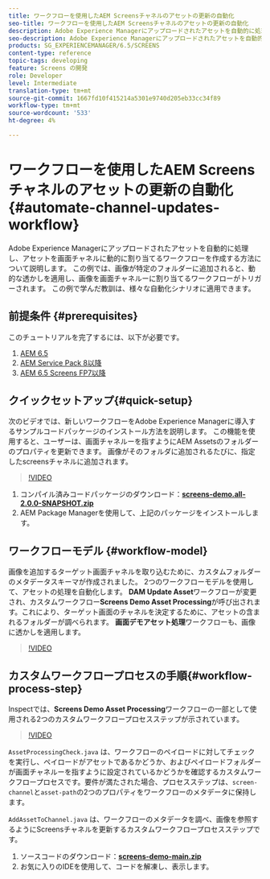 ```yaml
---
title: ワークフローを使用したAEM Screensチャネルのアセットの更新の自動化
seo-title: ワークフローを使用したAEM Screensチャネルのアセットの更新の自動化
description: Adobe Experience Managerにアップロードされたアセットを自動的に処理し、アセットを画面チャネルに動的に割り当てるワークフローを作成する方法について説明します。 この例では、画像が特定のフォルダーに追加されると、動的な透かしを適用し、画像を画面チャネルーに割り当てるワークフローがトリガーされます。 この例で学んだ教訓は、様々な自動化シナリオに適用できます。
seo-description: Adobe Experience Managerにアップロードされたアセットを自動的に処理し、アセットを画面チャネルに動的に割り当てるワークフローを作成する方法について説明します。 この例では、画像が特定のフォルダーに追加されると、動的な透かしを適用し、画像を画面チャネルーに割り当てるワークフローがトリガーされます。 この例で学んだ教訓は、様々な自動化シナリオに適用できます。
products: SG_EXPERIENCEMANAGER/6.5/SCREENS
content-type: reference
topic-tags: developing
feature: Screens の開発
role: Developer
level: Intermediate
translation-type: tm+mt
source-git-commit: 1667fd10f415214a5301e9740d205eb33cc34f89
workflow-type: tm+mt
source-wordcount: '533'
ht-degree: 4%

---
```



# ワークフローを使用したAEM Screensチャネルのアセットの更新の自動化{#automate-channel-updates-workflow}

Adobe Experience Managerにアップロードされたアセットを自動的に処理し、アセットを画面チャネルに動的に割り当てるワークフローを作成する方法について説明します。 この例では、画像が特定のフォルダーに追加されると、動的な透かしを適用し、画像を画面チャネルーに割り当てるワークフローがトリガーされます。 この例で学んだ教訓は、様々な自動化シナリオに適用できます。

## 前提条件 {#prerequisites}

このチュートリアルを完了するには、以下が必要です。

1. [AEM 6.5](https://experienceleague.adobe.com/docs/experience-manager-65.html?lang=ja)
1. [AEM Service Pack 8以降](https://experienceleague.adobe.com/docs/experience-manager-65/release-notes/service-pack/sp-release-notes.html?lang=ja)
1. [AEM 6.5 Screens FP7以降](https://experienceleague.adobe.com/docs/experience-manager-screens/user-guide/release-notes/release-notes-fp-202103.html)

## クイックセットアップ{#quick-setup}

次のビデオでは、新しいワークフローをAdobe Experience Managerに導入するサンプルコードパッケージのインストール方法を説明します。 この機能を使用すると、ユーザーは、画面チャネルーを指すようにAEM Assetsのフォルダーのプロパティを更新できます。 画像がそのフォルダに追加されるたびに、指定したscreensチャネルに追加されます。

>[!VIDEO](https://video.tv.adobe.com/v/333174/?quality=12&learn=on)

1. コンパイル済みコードパッケージのダウンロード：**[screens-demo.all-2.0.0-SNAPSHOT.zip](./assets/screens-demo.all-2.0.0-SNAPSHOT.zip)**
1. AEM Package Managerを使用して、上記のパッケージをインストールします。

## ワークフローモデル {#workflow-model}

画像を追加するターゲット画面チャネルを取り込むために、カスタムフォルダーのメタデータスキーマが作成されました。 2つのワークフローモデルを使用して、アセットの処理を自動化します。 **DAM Update Asset**&#x200B;ワークフローが変更され、カスタムワークフロー&#x200B;**Screens Demo Asset Processing**&#x200B;が呼び出されます。これにより、ターゲット画面のチャネルを決定するために、アセットの含まれるフォルダーが調べられます。 **画面デモアセット処理**&#x200B;ワークフローも、画像に透かしを適用します。

>[!VIDEO](https://video.tv.adobe.com/v/333175/?quality=12&learn=on)

## カスタムワークフロープロセスの手順{#workflow-process-step}

Inspectでは、**Screens Demo Asset Processing**&#x200B;ワークフローの一部として使用される2つのカスタムワークフロープロセスステップが示されています。

>[!VIDEO](https://video.tv.adobe.com/v/333179/?quality=12&learn=on)

`AssetProcessingCheck.java` は、ワークフローのペイロードに対してチェックを実行し、ペイロードがアセットであるかどうか、およびペイロードフォルダーが画面チャネルーを指すように設定されているかどうかを確認するカスタムワークフロープロセスです。要件が満たされた場合、プロセスステップは、`screen-channel`と`asset-path`の2つのプロパティをワークフローのメタデータに保持します。

`AddAssetToChannel.java` は、ワークフローのメタデータを調べ、画像を参照するようにScreensチャネルを更新するカスタムワークフロープロセスステップです。

1. ソースコードのダウンロード：**[screens-demo-main.zip](./assets/screens-demo-main.zip)**
1. お気に入りのIDEを使用して、コードを解凍し、表示します。
